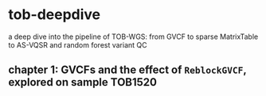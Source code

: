 # tob-deepdive
a deep dive into the pipeline of TOB-WGS: from GVCF to sparse MatrixTable to AS-VQSR and random forest variant QC

## chapter 1: GVCFs and the effect of `ReblockGVCF`, explored on sample TOB1520

